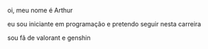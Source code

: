 oi, meu nome é Arthur

eu sou iniciante em programação e pretendo seguir nesta carreira

sou fã de valorant e genshin
